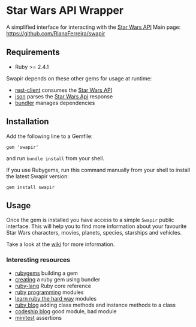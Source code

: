 # Star Wars API Wrapper
A simplified interface for interacting with the [Star Wars API]
Main page: https://github.com/RianaFerreira/swapir

## Requirements
* Ruby >= 2.4.1

Swapir depends on these other gems for usage at runtime:
* [rest-client] consumes the [Star Wars API]
* [json] parses the [Star Wars Api] response
* [bundler] manages dependencies

## Installation
Add the following line to a Gemfile:

    gem 'swapir'

and run `bundle install` from your shell.

If you use Rubygems, run this command manually from your shell to install the latest Swapir version:

    gem install swapir


## Usage
Once the gem is installed you have access to a simple `Swapir` public interface. This will help you to find more information about your favourite Star Wars characters, movies, planets, species, starships and vehicles.

Take a look at the [wiki] for more information.

### Interesting resources
* [rubygems] building a gem
* [creating] a ruby gem using bundler
* [ruby-lang] Ruby core reference
* [ruby programming] modules
* [learn ruby the hard way] modules
* [ruby blog] adding class methods and instance methods to a class
* [codeship blog] good module, bad module
* [minitest] assertions


[bundler]: http://bundler.io/
[json]: https://github.com/flori/json
[rest-client]: https://github.com/rest-client/rest-client
[Star Wars API]: https://swapi.co/

[rubygems]: http://guides.rubygems.org/make-your-own-gem/
[codeship blog]: https://blog.codeship.com/good-module-bad-module/
[creating]:http://bundler.io/v1.15/guides/creating_gem.html
[ruby-lang]: https://www.ruby-lang.org/en/documentation/
[learn ruby the hard way]: https://learnrubythehardway.org/book/ex44.html
[minitest]: http://ruby-doc.org/stdlib-2.0.0/libdoc/minitest/rdoc/MiniTest/Assertions.html
[ruby programming]: https://en.wikibooks.org/wiki/Ruby_Programming/Syntax/Classes#Mixing_in_Modules
[ruby blog]: http://rubyblog.pro/2017/04/class-methods-and-instance-methods-by-including-one-module

[wiki]: https://github.com/RianaFerreira/swapir/wiki
